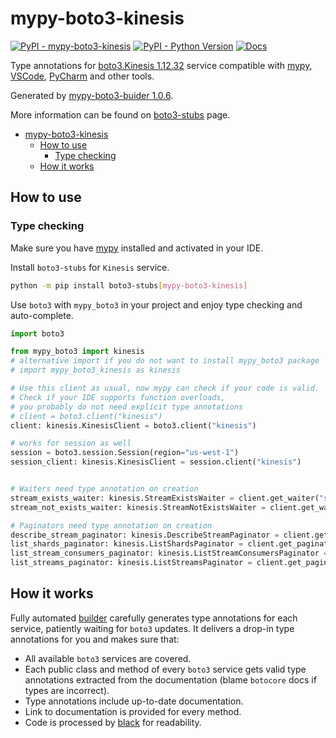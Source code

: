 # mypy-boto3-kinesis

[![PyPI - mypy-boto3-kinesis](https://img.shields.io/pypi/v/mypy-boto3-kinesis.svg?color=blue)](https://pypi.org/project/mypy-boto3-kinesis)
[![PyPI - Python Version](https://img.shields.io/pypi/pyversions/mypy-boto3-kinesis.svg?color=blue)](https://pypi.org/project/mypy-boto3-kinesis)
[![Docs](https://img.shields.io/readthedocs/mypy-boto3-builder.svg?color=blue)](https://mypy-boto3-builder.readthedocs.io/)

Type annotations for
[boto3.Kinesis 1.12.32](https://boto3.amazonaws.com/v1/documentation/api/1.12.32/reference/services/kinesis.html#Kinesis) service
compatible with [mypy](https://github.com/python/mypy), [VSCode](https://code.visualstudio.com/),
[PyCharm](https://www.jetbrains.com/pycharm/) and other tools.

Generated by [mypy-boto3-buider 1.0.6](https://github.com/vemel/mypy_boto3_builder).

More information can be found on [boto3-stubs](https://pypi.org/project/boto3-stubs/) page.

- [mypy-boto3-kinesis](#mypy-boto3-kinesis)
  - [How to use](#how-to-use)
    - [Type checking](#type-checking)
  - [How it works](#how-it-works)

## How to use

### Type checking

Make sure you have [mypy](https://github.com/python/mypy) installed and activated in your IDE.

Install `boto3-stubs` for `Kinesis` service.

```bash
python -m pip install boto3-stubs[mypy-boto3-kinesis]
```

Use `boto3` with `mypy_boto3` in your project and enjoy type checking and auto-complete.

```python
import boto3

from mypy_boto3 import kinesis
# alternative import if you do not want to install mypy_boto3 package
# import mypy_boto3_kinesis as kinesis

# Use this client as usual, now mypy can check if your code is valid.
# Check if your IDE supports function overloads,
# you probably do not need explicit type annotations
# client = boto3.client("kinesis")
client: kinesis.KinesisClient = boto3.client("kinesis")

# works for session as well
session = boto3.session.Session(region="us-west-1")
session_client: kinesis.KinesisClient = session.client("kinesis")


# Waiters need type annotation on creation
stream_exists_waiter: kinesis.StreamExistsWaiter = client.get_waiter("stream_exists")
stream_not_exists_waiter: kinesis.StreamNotExistsWaiter = client.get_waiter("stream_not_exists")

# Paginators need type annotation on creation
describe_stream_paginator: kinesis.DescribeStreamPaginator = client.get_paginator("describe_stream")
list_shards_paginator: kinesis.ListShardsPaginator = client.get_paginator("list_shards")
list_stream_consumers_paginator: kinesis.ListStreamConsumersPaginator = client.get_paginator("list_stream_consumers")
list_streams_paginator: kinesis.ListStreamsPaginator = client.get_paginator("list_streams")
```

## How it works

Fully automated [builder](https://github.com/vemel/mypy_boto3_builder) carefully generates
type annotations for each service, patiently waiting for `boto3` updates. It delivers
a drop-in type annotations for you and makes sure that:

- All available `boto3` services are covered.
- Each public class and method of every `boto3` service gets valid type annotations
  extracted from the documentation (blame `botocore` docs if types are incorrect).
- Type annotations include up-to-date documentation.
- Link to documentation is provided for every method.
- Code is processed by [black](https://github.com/psf/black) for readability.